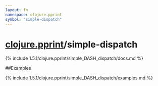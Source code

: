 ```yaml
---
layout: fn
namespace: clojure.pprint
symbol: "simple-dispatch"
---
```


# [clojure.pprint](../)/simple-dispatch

{% include 1.5.1/clojure.pprint/simple_DASH_dispatch/docs.md %}

##Examples

{% include 1.5.1/clojure.pprint/simple_DASH_dispatch/examples.md %}

